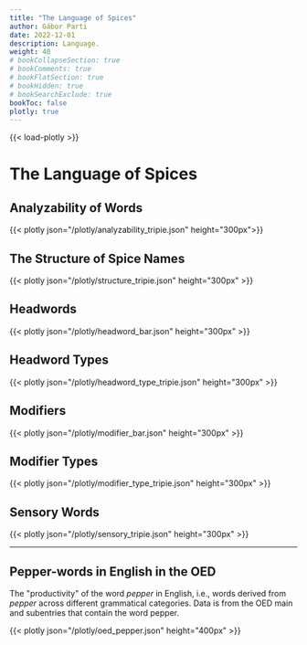```yaml
---
title: "The Language of Spices"
author: Gábor Parti
date: 2022-12-01
description: Language.
weight: 40
# bookCollapseSection: true
# bookComments: true
# bookFlatSection: true
# bookHidden: true
# bookSearchExclude: true
bookToc: false
plotly: true
---
```


{{< load-plotly >}}

# The Language of Spices

## Analyzability of Words
{{< plotly json="/plotly/analyzability_tripie.json" height="300px">}}

## The Structure of Spice Names
{{< plotly json="/plotly/structure_tripie.json" height="300px" >}}

## Headwords
{{< plotly json="/plotly/headword_bar.json" height="300px" >}}

## Headword Types
{{< plotly json="/plotly/headword_type_tripie.json" height="300px" >}}

## Modifiers
{{< plotly json="/plotly/modifier_bar.json" height="300px" >}}

## Modifier Types
{{< plotly json="/plotly/modifier_type_tripie.json" height="300px" >}}

## Sensory Words
{{< plotly json="/plotly/sensory_tripie.json" height="300px" >}}

***

## Pepper-words in English in the OED

The "productivity" of the word *pepper* in English, i.e., words derived from *pepper* across different grammatical categories. Data is from the OED main and subentries that contain the word pepper.

{{< plotly json="/plotly/oed_pepper.json" height="400px" >}}